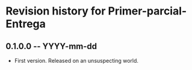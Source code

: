 # Revision history for Primer-parcial-Entrega

## 0.1.0.0 -- YYYY-mm-dd

* First version. Released on an unsuspecting world.
